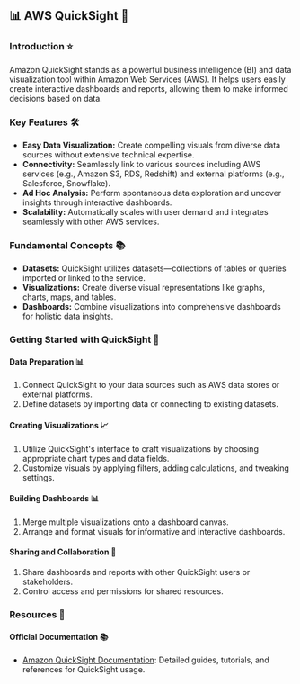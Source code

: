 ##  :bar_chart: AWS QuickSight :rocket:


### Introduction :star:

Amazon QuickSight stands as a powerful business intelligence (BI) and data visualization tool within Amazon Web Services (AWS). It helps users easily create interactive dashboards and reports, allowing them to make informed decisions based on data.

### Key Features :hammer_and_wrench:

- **Easy Data Visualization:** Create compelling visuals from diverse data sources without extensive technical expertise.
- **Connectivity:** Seamlessly link to various sources including AWS services (e.g., Amazon S3, RDS, Redshift) and external platforms (e.g., Salesforce, Snowflake).
- **Ad Hoc Analysis:** Perform spontaneous data exploration and uncover insights through interactive dashboards.
- **Scalability:** Automatically scales with user demand and integrates seamlessly with other AWS services.

### Fundamental Concepts :books:

- **Datasets:** QuickSight utilizes datasets—collections of tables or queries imported or linked to the service.
- **Visualizations:** Create diverse visual representations like graphs, charts, maps, and tables.
- **Dashboards:** Combine visualizations into comprehensive dashboards for holistic data insights.

### Getting Started with QuickSight :rocket:

#### Data Preparation :bar_chart:
1. Connect QuickSight to your data sources such as AWS data stores or external platforms.
2. Define datasets by importing data or connecting to existing datasets.

#### Creating Visualizations :chart_with_upwards_trend:
1. Utilize QuickSight's interface to craft visualizations by choosing appropriate chart types and data fields.
2. Customize visuals by applying filters, adding calculations, and tweaking settings.

#### Building Dashboards :bar_chart:
1. Merge multiple visualizations onto a dashboard canvas.
2. Arrange and format visuals for informative and interactive dashboards.

#### Sharing and Collaboration :handshake:
1. Share dashboards and reports with other QuickSight users or stakeholders.
2. Control access and permissions for shared resources.

### Resources :open_book:

#### Official Documentation :books:
- [Amazon QuickSight Documentation](https://docs.aws.amazon.com/quicksight/index.html): Detailed guides, tutorials, and references for QuickSight usage.
